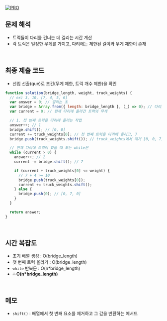 [![PRO]][Link]

## 문제 해석

- 트럭들이 다리를 건너는 데 걸리는 시간 계산
- 각 트럭은 일정한 무게를 가지고, 다리에는 제한된 길이와 무게 제한이 존재

<br>

## 최종 제출 코드

- 선입 선출(que)로 조건(무게 제한, 트럭 개수 제한)을 확인

```js
function solution(bridge_length, weight, truck_weights) {
  // ex) 3, 10, [7, 4, 5, 6]
  var answer = 0; // 걸리는 초
  var bridge = Array.from({ length: bridge_length }, (_) => 0); // 다리를 나타내는 que (선입선출) [0, 0, 0]
  var current = 0; // 현재 다리에 올라간 트럭의 무게

  // 1. 첫 번째 트럭을 다리에 올리는 작업
  answer++; // 1
  bridge.shift(); // [0, 0]
  current += truck_weights[0]; // 첫 번째 트럭을 다리에 올리고, 7
  bridge.push(truck_weights.shift()); // truck_weights에서 제거 [0, 0, 7]

  // 현재 다리에 트럭이 있을 때 도는 while문
  while (current > 0) {
    answer++; // 2
    current -= bridge.shift(); // 7

    if (current + truck_weights[0] <= weight) {
      // 7 + 4 >= 10
      bridge.push(truck_weights[0]);
      current += truck_weights.shift();
    } else {
      bridge.push(0); // [0, 7, 0]
    }
  }

  return answer;
}
```

<br>

## 시간 복잡도

- 초기 배열 생성 : O(bridge_length)
- 첫 번째 트럭 올리기 : O(bridge_length)
- `while` 반복문 : O(n\*bridge_length)
- **∴ O(n\*bridge_length)**

<br>

## 메모

- `shift()` : 배열에서 첫 번째 요소를 제거하고 그 값을 반환하는 메서드

<!---------------------------------------------------------------------------->

[PRO]: https://github.com/GoSSaChin/algorithm-js/assets/107768516/67c43b52-bc3f-4571-a249-5519021afbb0
[Link]: https://school.programmers.co.kr/learn/courses/30/lessons/42583
